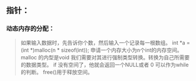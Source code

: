 ## 指针：
### 动态内存的分配：
> 如果输入数据时，先告诉你个数，然后输入一个记录每一根数组。
		int *a = (int *)malloc(n * sizeof(int));
		申请一个内存大小为n个int的内存空间。
		malloc 的内型是void 我们需要对其进行强制类型转换。转换为自己所需要的数据类型。
		if 没有空间了，他就会返回一个NULL或者 0 可以作为while的判断。
		free()用于释放空间。
